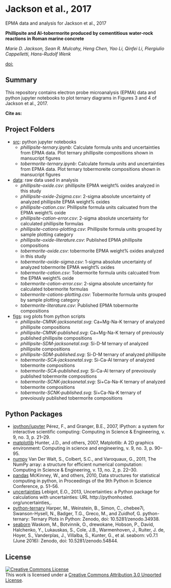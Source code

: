 # Jackson et al., 2017

EPMA data and analysis for Jackson et al., 2017

**Phillipsite and Al-tobermorite produced by cementitious water-rock reactions in Roman marine concrete**

*Marie D. Jackson, Sean R. Mulcahy, Heng Chen, Yao Li, Qinfei Li, Piergiulio Cappelletti, Hans-Rudolf Wenk*

[doi:](http://doi.org/)

## Summary
This repository contains electron probe microanalysis (EPMA) data and python jupyter notebooks to plot ternary diagrams in Figures 3 and 4 of Jackson et al., 2017.

**Cite as:**


## Project Folders

- [src](https://github.com/srmulcahy/2017-jackson-ammin/tree/master/src): python jupyter notebooks
    - *phillipsite-ternary.ipynb*: Calculate formula units and uncertainties from EPMA data. Plot ternary phillipsite compositions shown in mansucript figures
    - *tobermorite-ternary.ipynb*: Calculate formula units and uncertainties from EPMA data. Plot ternary tobermoreite compositions shown in mansucript figures
- [data](https://github.com/srmulcahy/2017-jackson-ammin/tree/master/data): raw data used in analysis
    - *phillipsite-oxide.csv*: phillipsite EPMA weight% oxides analyzed in this study
    - *phillipsite-oxide-2sigma.csv*: 2-sigma absolute uncertainty of analyzed phillipsite EPMA weight% oxides
    - *phillipsite-cation.csv*: Phillipsite formula units calcuated from the EPMA weight% oxide
    - *phillipsite-cation-error.csv*: 2-sigma absolute uncertainty for calculated phillipsite formulas
    - *phillipsite-cations-plotting.csv*: Phillipsite formula units grouped by sample plotting category
    - *phillipsite-oxide-literature.csv*: Published EPMA phillipsite compositions   
    - *tobermorite-oxide.csv*: tobermorite EPMA weight% oxides analyzed in this study
    - *tobermorite-oxide-sigma.csv*: 1-sigma absolute uncertainty of analyzed tobermorite EPMA weight% oxides
    - *tobermorite-cation.csv*: Tobermorite formula units calcuated from the EPMA weight% oxide
    - *tobermorite-cation-error.csv*: 2-sigma absolute uncertainty for calculated tobermorite formulas
    - *tobermorite-cations-plotting.csv*: Tobermorite formula units grouped by sample plotting category
    - *tobermorite-literature.csv*: Published EPMA tobermorite compositions 
- [figs](https://github.com/srmulcahy/2017-jackson-ammin/tree/master/figs): svg plots from python scripts
    - *phillipsite-CMNK-jacksonetal.svg*: Ca+Mg-Na-K ternary of analyzed phillipsite compositions
    - *phillipsite-CMNK-published.svg*: Ca+Mg-Na-K ternary of previously published phillipsite compositions
    - *phillipsite-SDM-jacksonetal.svg*: Si-D-M ternary of analyzed phillipsite compositions
    - *phillipsite-SDM-published.svg*: Si-D-M ternary of analyzed phillipsite
    - *tobermorite-SCA-jacksonetal.svg*: Si-Ca-Al ternary of analyzed tobermorite compositions
    - *tobermorite-SCA-published.svg*: Si-Ca-Al ternary of prevoiously published tobermorite compositions
    - *tobermorite-SCNK-jacksonetal.svg*: Si+Ca-Na-K ternary of analyzed tobermorite compositions
    - *tobermorite-SCNK-published.svg*: Si+Ca-Na-K ternary of prevoiously published tobermorite compositions

## Python Packages

- [ipython/jupyter](https://ipython.org/) Pérez, F., and Granger, B.E., 2007, IPython: a system for interactive scientific computing: Computing in Science & Engineering, v. 9, no. 3, p. 21–29.
- [matplotlib](http://matplotlib.org/) Hunter, J.D., and others, 2007, Matplotlib: A 2D graphics environment: Computing in science and engineering, v. 9, no. 3, p. 90–95.
- [numpy](http://www.numpy.org/) Van Der Walt, S., Colbert, S.C., and Varoquaux, G., 2011, The NumPy array: a structure for efficient numerical computation: Computing in Science & Engineering, v. 13, no. 2, p. 22–30.
- [pandas](http://pandas.pydata.org/) McKinney, W., and others, 2010, Data structures for statistical computing in python, in Proceedings of the 9th Python in Science Conference, p. 51–56.
- [uncertainties](https://pythonhosted.org/uncertainties/) Lebigot, E.O., 2013, Uncertainties: a Python package for calculations with uncertainties: URL http://pythonhosted. org/uncertainties,.
- [python-ternary](https://github.com/marcharper/python-ternary) Harper, M., Weinstein, B., Simon, C., chebee7i, Swanson-Hysell, N., Badger, T.G., Greco, M., and Zuidhof, G. python-ternary: Ternary Plots in Python: Zenodo, doi: 10.5281/zenodo.34938.
- [seaborn](http://seaborn.pydata.org/) Waskom, M., Botvinnik, O., drewokane, Hobson, P., David, Halchenko, Y., Lukauskas, S., Cole, J.B., Warmenhoven, J., Ruiter, J. de, Hoyer, S., Vanderplas, J., Villalba, S., Kunter, G., et al. seaborn: v0.7.1 (June 2016): Zenodo, doi: 10.5281/zenodo.54844.

## License

<a rel="license" href="http://creativecommons.org/licenses/by/3.0/"><img
alt="Creative Commons License" style="border-width:0"
src="https://i.creativecommons.org/l/by/3.0/88x31.png" /></a><br />This work is
licensed under a <a rel="license"
href="http://creativecommons.org/licenses/by/3.0/">Creative Commons Attribution
3.0 Unported License</a>.